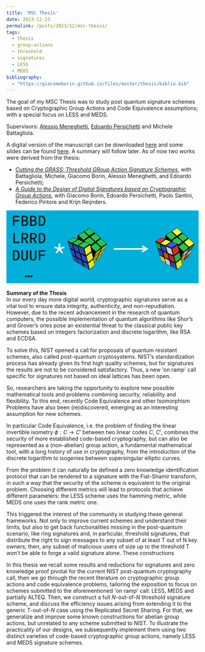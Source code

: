 ```yaml
---
title: 'MSC Thesis'
date: 2023-12-23
permalink: /posts/2023/12/msc-thesis/
tags:
  - thesis
  - group-actions
  - threshold
  - signatures
  - LESS
  - MEDS
bibliography:
  - "https://giacomoborin.github.io/files/master/thesis/biblio.bib"
---
```

The goal of my MSC Thesis was to study post quantum signature schemes based on Cryptographic Group Actions and Code Equivalence assumptions; with a special focus on LESS and MEDS.

Supervisors: [Alessio Meneghetti](https://webapps.unitn.it/du/it/Persona/PER0126300/Didattica), [Edoardo Persichetti](https://www.persichetti.me/home) and Michele Battagliola.

A digital version of the manuscript can be downloaded <a href="https://giacomoborin.github.io/files/master/thesis/thesis_giacomoborin_online_20231117.pdf">here</a> and some slides can be found <a href="https://giacomoborin.github.io/files/slides/20240905_clusit.pdf">here</a>. A summary will follow later. As of now two works were derived from the thesis:

* [*Cutting the GRASS: Threshold GRoup Action Signature Schemes*](https://giacomoborin.github.io/publication/2023-cutting-grass), with Battagliola, Michele, Giacomo Borin, Alessio Meneghetti, and Edoardo Persichetti;
* [*A Guide to the Design of Digital Signatures based on Cryptographic Group Actions*](https://giacomoborin.github.io/publication/2024-03-09-grass), with Giacomo Borin, Edoardo Persichetti, Paolo Santini, Federico Pintore and Krijn Reijnders.

<p align="center">
<img width="708" alt="image" src="../images/rubik.png">
</p>

**Summary of the Thesis**  
In our every day more digital world, cryptographic signatures serve as a vital tool to ensure data integrity, authenticity, and non-repudiation. However, due to the recent advancement in the research of quantum computers, the possible implementation of quantum algorithms like Shor’s and Grover’s ones pose an existential threat to the classical public key schemes based on integers factorization and discrete logarithm, like RSA and ECDSA. 

To solve this, NIST opened a call for proposals of quantum resistant schemes, also called post-quantum cryptosystems. NIST’s standardization process has already given its first high quality schemes, but for signatures the results are not to be considered satisfactory. Thus, a new 'on ramp' call specific for signatures not based on ideal lattices has been open.

So, researchers are taking the opportunity to explore new possible mathematical tools and problems combining security, reliability and flexibility. To this end, recently Code Equivalence and other Isomorphism Problems have also been (re)discovered, emerging as an interesting assumption for new schemes. 

In particular Code Equivalence, i.e. the problem of finding the linear invertible isometry $\phi:C \to C'$ between two linear codes $C$, $C'$, combines the security of more established code-based cryptography, but can also be represented as a (non-abelian) group action, a fundamental mathematical tool, with a long history of use in cryptography, from the introduction of the discrete logarithm to isogenies between supersingular elliptic curves. 

From the problem it can naturally be defined a zero knowledge identification protocol that can be rendered to a signature with the Fiat-Shamir transform, in such a way that the security of the scheme is equivalent to the original problem. Choosing different metrics will lead to protocols that achieve different parameters: the LESS scheme uses the hamming metric, while MEDS one uses the rank metric one.

This triggered the interest of the community in studying these general frameworks. Not only to improve current schemes and understand their limits, but also to get back functionalities missing in the post-quantum scenario, like ring signatures and, in particular, threshold signatures, that distribute the right to sign messages to any subset of at least T out of N key owners; then, any subset of malicious users of size up to the threshold T won’t be able to forge a valid signature alone. These constructions 

In this thesis we recall some results and reductions for signatures and zero knowledge proof pivotal for the current NIST post-quantum cryptography call, then we go through the recent literature on cryptographic group actions and code equivalence problems, tailoring the exposition to focus on schemes submitted to the aforementioned 'on ramp' call: LESS, MEDS and partially ALTEQ.
Then, we construct a full $N$-out-of-$N$ threshold signature scheme, and discuss the efficiency issues arising from extending it to the generic $T$-out-of-$N$ case using the Replicated Secret Sharing. For that, we generalize and improve some known constructions for abelian group actions, but unrelated to any scheme submitted to NIST.
To illustrate the practicality of our designs, we subsequently implement them using two distinct varieties of code-based cryptographic group actions, namely LESS and MEDS signature schemes.


